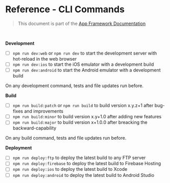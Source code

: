 # Reference - CLI Commands

> This document is part of the [App Framework Documentation](../../README_V2.md#documentation)

<br />

**Development**

- [ ] `npm run dev:web` or `npm run dev` to start the development server with hot-reload in the web browser
- [ ] `npm run dev:ios` to start the iOS emulator with a development build
- [ ] `npm run dev:android` to start the Android emulator with a development build

On any development command, tests and file updates run before.

**Build**

- [ ] `npm run build:patch` or `npm run build` to build version x.y.z+1 after bug-fixes and improvements
- [ ] `npm run build:minor` to build version x.y+1.0 after adding new features
- [ ] `npm run build:major` to build version x+1.0.0 after breacking the backward-capability

On any build command, tests and file updates run before.

**Deployment**

- [ ] `npm run deploy:ftp` to deploy the latest build to any FTP server
- [ ] `npm run deploy:firebase` to deploy the latest build to Firebase Hosting
- [ ] `npm run deploy:ios` to deploy the latest build to Xcode
- [ ] `npm run deploy:android` to deploy the latest build to Android Studio
